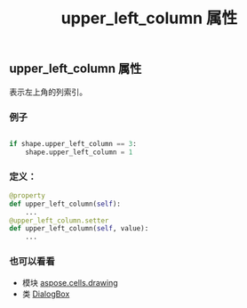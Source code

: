 ﻿---
title: upper_left_column 属性
second_title: Aspose.Cells for Python via .NET API 参考资料
description:
type: docs
weight: 1130
url: /zh/python-net/aspose.cells.drawing/dialogbox/upper_left_column/
is_root: false
---
## upper_left_column 属性

表示左上角的列索引。

### 例子

```python

if shape.upper_left_column == 3:
    shape.upper_left_column = 1

```
### 定义：
```python
@property
def upper_left_column(self):
    ...
@upper_left_column.setter
def upper_left_column(self, value):
    ...
```

### 也可以看看
* 模块 [aspose.cells.drawing](../../)
* 类 [DialogBox](/cells/zh/python-net/aspose.cells.drawing/dialogbox)
